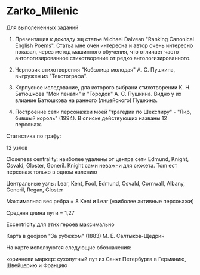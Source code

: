 # Zarko_Milenic

Для выполененных заданий

1. Презентация к докладу зщ статье Michael Dalvean "Ranking Canonical English Poems". Статьа мне очен интересна и автор очень интересно показал, через метод машинного обучения, что отличает часто антологизированное стихотворение от редко антологизированного.

2. Черновик стихотворения "Кобылица молодая" А. С. Пушкина, выгружен из "Текстографа".

3. Корпусное иследование, дла которого вибрани стихотворении К. Н. Батюшкова "Мои пенати" и "Городок" А. С. Пушкина. Видно у их влиание Батюшкова на ранного (лицейского) Пушкина.

4. Построение сети персонажеи моей "трагедии по Шекспиру" - "Лир, бившый король" (1994). В списке действующих названы 12 персонаж.

Статистика по графу:

12 узлов

Closeness centrality: наиболее удалены от центра сети Edmund, Knight, Osvald, Gloster, Goneril. Knight сами неважни для сюжета. Tom ест персонаж только в одном явлению

Центральные узлы: Lear, Kent, Fool, Edmund, Osvald, Cornwall, Albany, Goneril, Regan, Gloster

Максималная вес ребра = 8 Kent и Lear (наиболее активные персонажи)

Средняя длина пути = 1,27

Eccentricity для этих героев максимально

Карта в geojson "За рубежом" (1883) М. Е. Салтыков-Щедрин

На карте исползуются следующие обозначения:

коричневи маркер: сухопутный пут из Санкт Петербурга в Германию, Швейцерию и Францию
